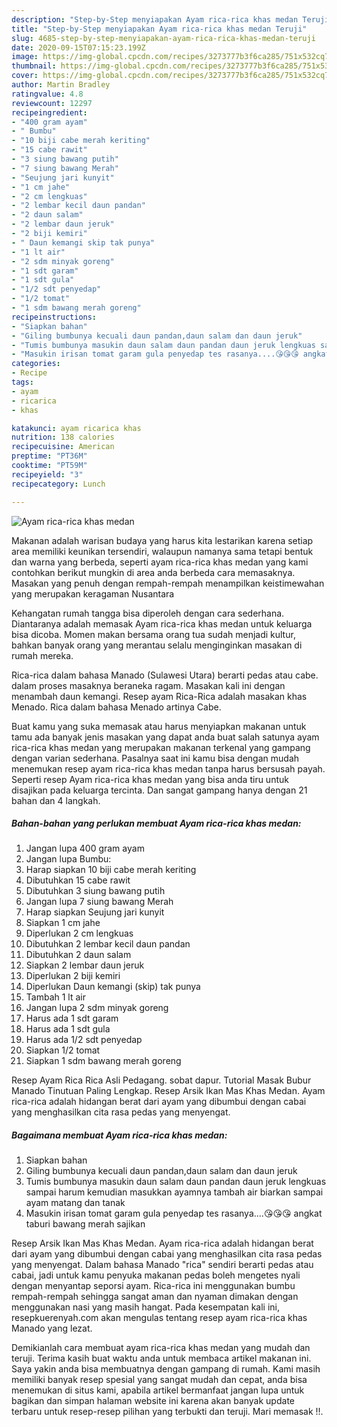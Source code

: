 ```yaml
---
description: "Step-by-Step menyiapakan Ayam rica-rica khas medan Teruji"
title: "Step-by-Step menyiapakan Ayam rica-rica khas medan Teruji"
slug: 4685-step-by-step-menyiapakan-ayam-rica-rica-khas-medan-teruji
date: 2020-09-15T07:15:23.199Z
image: https://img-global.cpcdn.com/recipes/3273777b3f6ca285/751x532cq70/ayam-rica-rica-khas-medan-foto-resep-utama.jpg
thumbnail: https://img-global.cpcdn.com/recipes/3273777b3f6ca285/751x532cq70/ayam-rica-rica-khas-medan-foto-resep-utama.jpg
cover: https://img-global.cpcdn.com/recipes/3273777b3f6ca285/751x532cq70/ayam-rica-rica-khas-medan-foto-resep-utama.jpg
author: Martin Bradley
ratingvalue: 4.8
reviewcount: 12297
recipeingredient:
- "400 gram ayam"
- " Bumbu"
- "10 biji cabe merah keriting"
- "15 cabe rawit"
- "3 siung bawang putih"
- "7 siung bawang Merah"
- "Seujung jari kunyit"
- "1 cm jahe"
- "2 cm lengkuas"
- "2 lembar kecil daun pandan"
- "2 daun salam"
- "2 lembar daun jeruk"
- "2 biji kemiri"
- " Daun kemangi skip tak punya"
- "1 lt air"
- "2 sdm minyak goreng"
- "1 sdt garam"
- "1 sdt gula"
- "1/2 sdt penyedap"
- "1/2 tomat"
- "1 sdm bawang merah goreng"
recipeinstructions:
- "Siapkan bahan"
- "Giling bumbunya kecuali daun pandan,daun salam dan daun jeruk"
- "Tumis bumbunya masukin daun salam daun pandan daun jeruk lengkuas sampai harum kemudian masukkan ayamnya tambah air biarkan sampai ayam matang dan tanak"
- "Masukin irisan tomat garam gula penyedap tes rasanya....😘😘😘 angkat taburi bawang merah sajikan"
categories:
- Recipe
tags:
- ayam
- ricarica
- khas

katakunci: ayam ricarica khas 
nutrition: 138 calories
recipecuisine: American
preptime: "PT36M"
cooktime: "PT59M"
recipeyield: "3"
recipecategory: Lunch

---
```



![Ayam rica-rica khas medan](https://img-global.cpcdn.com/recipes/3273777b3f6ca285/751x532cq70/ayam-rica-rica-khas-medan-foto-resep-utama.jpg)

Makanan adalah warisan budaya yang harus kita lestarikan karena setiap area memiliki keunikan tersendiri, walaupun namanya sama tetapi bentuk dan warna yang berbeda, seperti ayam rica-rica khas medan yang kami contohkan berikut mungkin di area anda berbeda cara memasaknya. Masakan yang penuh dengan rempah-rempah menampilkan keistimewahan yang merupakan keragaman Nusantara

Kehangatan rumah tangga bisa diperoleh dengan cara sederhana. Diantaranya adalah memasak Ayam rica-rica khas medan untuk keluarga bisa dicoba. Momen makan bersama orang tua sudah menjadi kultur, bahkan banyak orang yang merantau selalu menginginkan masakan di rumah mereka.

Rica-rica dalam bahasa Manado (Sulawesi Utara) berarti pedas atau cabe. dalam proses masaknya beraneka ragam. Masakan kali ini dengan menambah daun kemangi. Resep ayam Rica-Rica adalah masakan khas Menado. Rica dalam bahasa Menado artinya Cabe.

Buat kamu yang suka memasak atau harus menyiapkan makanan untuk tamu ada banyak jenis masakan yang dapat anda buat salah satunya ayam rica-rica khas medan yang merupakan makanan terkenal yang gampang dengan varian sederhana. Pasalnya saat ini kamu bisa dengan mudah menemukan resep ayam rica-rica khas medan tanpa harus bersusah payah.
Seperti resep Ayam rica-rica khas medan yang bisa anda tiru untuk disajikan pada keluarga tercinta. Dan sangat gampang hanya dengan 21 bahan dan 4 langkah.


<!--inarticleads1-->

##### Bahan-bahan yang perlukan membuat Ayam rica-rica khas medan:

1. Jangan lupa 400 gram ayam
1. Jangan lupa  Bumbu:
1. Harap siapkan 10 biji cabe merah keriting
1. Dibutuhkan 15 cabe rawit
1. Dibutuhkan 3 siung bawang putih
1. Jangan lupa 7 siung bawang Merah
1. Harap siapkan Seujung jari kunyit
1. Siapkan 1 cm jahe
1. Diperlukan 2 cm lengkuas
1. Dibutuhkan 2 lembar kecil daun pandan
1. Dibutuhkan 2 daun salam
1. Siapkan 2 lembar daun jeruk
1. Diperlukan 2 biji kemiri
1. Diperlukan  Daun kemangi (skip) tak punya
1. Tambah 1 lt air
1. Jangan lupa 2 sdm minyak goreng
1. Harus ada 1 sdt garam
1. Harus ada 1 sdt gula
1. Harus ada 1/2 sdt penyedap
1. Siapkan 1/2 tomat
1. Siapkan 1 sdm bawang merah goreng


Resep Ayam Rica Rica Asli Pedagang. sobat dapur. Tutorial Masak Bubur Manado Tinutuan Paling Lengkap. Resep Arsik Ikan Mas Khas Medan. Ayam rica-rica adalah hidangan berat dari ayam yang dibumbui dengan cabai yang menghasilkan cita rasa pedas yang menyengat. 

<!--inarticleads2-->

##### Bagaimana membuat  Ayam rica-rica khas medan:

1. Siapkan bahan
1. Giling bumbunya kecuali daun pandan,daun salam dan daun jeruk
1. Tumis bumbunya masukin daun salam daun pandan daun jeruk lengkuas sampai harum kemudian masukkan ayamnya tambah air biarkan sampai ayam matang dan tanak
1. Masukin irisan tomat garam gula penyedap tes rasanya....😘😘😘 angkat taburi bawang merah sajikan


Resep Arsik Ikan Mas Khas Medan. Ayam rica-rica adalah hidangan berat dari ayam yang dibumbui dengan cabai yang menghasilkan cita rasa pedas yang menyengat. Dalam bahasa Manado &#34;rica&#34; sendiri berarti pedas atau cabai, jadi untuk kamu penyuka makanan pedas boleh mengetes nyali dengan menyantap seporsi ayam. Rica-rica ini menggunakan bumbu rempah-rempah sehingga sangat aman dan nyaman dimakan dengan menggunakan nasi yang masih hangat. Pada kesempatan kali ini, resepkuerenyah.com akan mengulas tentang resep ayam rica-rica khas Manado yang lezat. 

Demikianlah cara membuat ayam rica-rica khas medan yang mudah dan teruji. Terima kasih buat waktu anda untuk membaca artikel makanan ini. Saya yakin anda bisa membuatnya dengan gampang di rumah. Kami masih memiliki banyak resep spesial yang sangat mudah dan cepat, anda bisa menemukan di situs kami, apabila artikel bermanfaat jangan lupa untuk bagikan dan simpan halaman website ini karena akan banyak update terbaru untuk resep-resep pilihan yang terbukti dan teruji. Mari memasak !!. 
